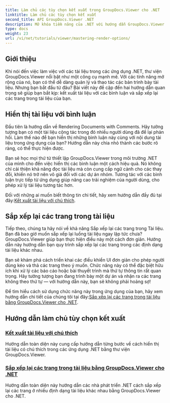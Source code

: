 ```yaml
---
title: Làm chủ các tùy chọn kết xuất trong GroupDocs.Viewer cho .NET
linktitle: Làm chủ các tùy chọn kết xuất
second_title: API GroupDocs.Viewer .NET
description: Mở khóa tiềm năng của .NET với hướng dẫn GroupDocs.Viewer. Học cách kết xuất tài liệu, quản lý bình luận và sắp xếp lại các trang một cách dễ dàng.
type: docs
weight: 23
url: /vi/net/tutorials/viewer/mastering-render-options/
---
```

## Giới thiệu

Khi nói đến việc làm việc với các tài liệu trong các ứng dụng .NET, thư viện GroupDocs.Viewer nổi bật như một công cụ mạnh mẽ. Với các tính năng mở rộng của nó, bạn có thể dễ dàng quản lý và thao tác các bản trình bày tài liệu. Nhưng bạn bắt đầu từ đâu? Bài viết này đề cập đến hai hướng dẫn quan trọng sẽ giúp bạn bắt kịp: kết xuất tài liệu với các bình luận và sắp xếp lại các trang trong tài liệu của bạn.

## Hiển thị tài liệu với bình luận

Đầu tiên là hướng dẫn về Rendering Documents with Comments. Hãy tưởng tượng bạn có một tài liệu cộng tác trong đó nhiều người dùng đã để lại phản hồi. Làm thế nào để bạn hiển thị những bình luận này cùng với nội dung tài liệu trong ứng dụng của bạn? Hướng dẫn này chia nhỏ thành các bước rõ ràng, có thể thực hiện được.

Bạn sẽ học mọi thứ từ thiết lập GroupDocs.Viewer trong môi trường .NET của mình cho đến việc hiển thị các bình luận một cách hiệu quả. Nó không chỉ cải thiện khả năng đọc tài liệu mà còn cung cấp ngữ cảnh cho các thay đổi, khiến nó trở nên vô giá đối với các dự án nhóm. Tương tác với các bình luận trực tiếp từ ứng dụng giúp nâng cao trải nghiệm của người dùng, cho phép xử lý tài liệu tương tác hơn.

 Đối với những ai muốn biết thông tin chi tiết, hãy xem hướng dẫn đầy đủ tại đây:[Kết xuất tài liệu với chú thích](./rendering-document-comments/).

## Sắp xếp lại các trang trong tài liệu

Tiếp theo, chúng ta hãy nói về khả năng Sắp xếp lại các trang trong Tài liệu. Bạn đã bao giờ muốn sắp xếp lại luồng tài liệu ngay lập tức chưa? GroupDocs.Viewer giúp bạn thực hiện điều này một cách đơn giản. Hướng dẫn này hướng dẫn bạn quy trình sắp xếp lại các trang trong các định dạng tài liệu khác nhau.

Bạn sẽ khám phá cách triển khai các điều khiển UI đơn giản cho phép người dùng kéo và thả các trang theo ý muốn. Chức năng này có thể đặc biệt hữu ích khi xử lý các báo cáo hoặc bài thuyết trình mà thứ tự thông tin rất quan trọng. Hãy tưởng tượng bạn đang trình bày một dự án và nhận ra các trang không theo thứ tự — với hướng dẫn này, bạn sẽ không phải hoảng sợ!

 Để tìm hiểu cách sử dụng chức năng này trong ứng dụng của bạn, hãy xem hướng dẫn chi tiết của chúng tôi tại đây:[Sắp xếp lại các trang trong tài liệu bằng GroupDocs.Viewer cho .NET](./reordering-pages-in-document/).

## Hướng dẫn làm chủ tùy chọn kết xuất
### [Kết xuất tài liệu với chú thích](./rendering-document-comments/)
Hướng dẫn toàn diện này cung cấp hướng dẫn từng bước về cách hiển thị tài liệu có chú thích trong các ứng dụng .NET bằng thư viện GroupDocs.Viewer.
### [Sắp xếp lại các trang trong tài liệu bằng GroupDocs.Viewer cho .NET](./reordering-pages-in-document/)
Hướng dẫn toàn diện này hướng dẫn các nhà phát triển .NET cách sắp xếp lại các trang ở nhiều định dạng tài liệu khác nhau bằng GroupDocs.Viewer cho .NET.